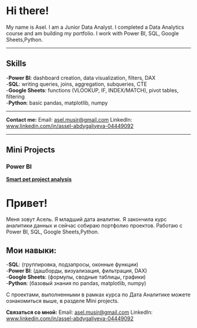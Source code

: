 # Hi there!
My name is Asel. I am a Junior Data Analyst. I completed a Data Analytics course and am building my portfolio.
I work with Power BI, SQL, Google Sheets,Python.
___
## Skills
-**Power BI**: dashboard creation, data visualization, filters, DAX  
-**SQL**: writing queries, joins, aggregation, subqueries, CTE  
-**Google Sheets**: functions (VLOOKUP, IF, INDEX/MATCH), pivot tables, filtering  
-**Python**: basic pandas, matplotlib, numpy
___
**Contact me:**
Email: asel.musir@gmail.com
LinkedIn: www.linkedin.com/in/assel-abdygaliyeva-04449092
___
## Mini Projects

### Power BI
**[Smart pet project analysis](https://github.com/AselAbdy/powerbi_mini_project/blob/main/Smart%20pet%20gadget%20analysis.pbix)**

# Привет!
Меня зовут Асель. Я младший дата аналитик. Я закончила курс аналитики данных и сейчас собираю портфолио проектов. Работаю с 
Power BI, SQL, Google Sheets,Python.

## Мои навыки: 
-**SQL**: (группировка, подзапросы, оконные функции)  
-**Power BI**: (дашборды, визуализация, фильтрация, DAX)  
-**Google Sheets**: (формулы, сводные таблицы, графики)  
-**Python**: (базовый знания по pandas, matplotlib, numpy)  

С проектами, выполненными в рамках курса по Дата Аналитике можете ознакомиться выше, в разделе Mini projects. 

**Связаться со мной:**
Email: asel.musir@gmail.com
LinkedIn: www.linkedin.com/in/assel-abdygaliyeva-04449092
